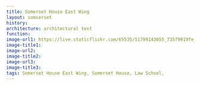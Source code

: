 ```yaml
---
title: Somerset House East Wing
layout: somserset
history: 
architecture: architectural text
function: 
image-url1: https://live.staticflickr.com/65535/51789143655_73579919fe_h.jpg
image-title1:
image-url2:
image-title2:
image-url3:
image-title3:
tags: Somerset House East Wing, Somerset House, Law School,
---
```

